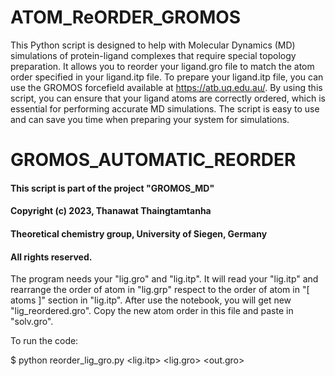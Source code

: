 # ATOM_ReORDER_GROMOS

This Python script is designed to help with Molecular Dynamics (MD) simulations of protein-ligand complexes that require special topology preparation. It allows you to reorder your ligand.gro file to match the atom order specified in your ligand.itp file. To prepare your ligand.itp file, you can use the GROMOS forcefield available at https://atb.uq.edu.au/.  By using this script, you can ensure that your ligand atoms are correctly ordered, which is essential for performing accurate MD simulations. The script is easy to use and can save you time when preparing your system for simulations.


# GROMOS_AUTOMATIC_REORDER 
#### This script is part of the project "GROMOS_MD"
#### Copyright (c) 2023, Thanawat Thaingtamtanha
#### Theoretical chemistry group, University of Siegen, Germany
#### All rights reserved.
The program needs your "lig.gro" and "lig.itp". It will read your "lig.itp" and rearrange the order of atom in "lig.grp" respect to the order of atom in "[ atoms ]" section in "lig.itp".
After use the notebook, you will get new "lig_reordered.gro". Copy the new atom order in this file and paste in "solv.gro".

To run the code:

$ python reorder_lig_gro.py <lig.itp> <lig.gro> <out.gro>
